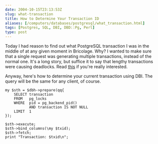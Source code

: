 ```yaml
--- 
date: 2004-10-15T23:13:53Z
slug: what-transaction
title: How to Determine Your Transaction ID
aliases: [/computers/databases/postgresql/what_transaction.html]
tags: [Postgres, SQL, DBI, DBD::Pg, Perl]
type: post
---
```


Today I had reason to find out what PostgreSQL transaction I was in the middle
of at any given moment in Bricolage. Why? I wanted to make sure that a single
request was generating multiple transactions, instead of the normal one. It's a
long story, but suffice it to say that lengthy transactions were causing
deadlocks. Read [this] if you're really interested.

Anyway, here's how to determine your current transaction using DBI. The query
will be the same for any client, of course.

    my $sth = $dbh->prepare(qq{
        SELECT transaction
        FROM   pg_locks
        WHERE  pid = pg_backend_pid()
               AND transaction IS NOT NULL
        LIMIT  1
    });

    $sth->execute;
    $sth->bind_columns(\my $txid);
    $sth->fetch;
    print "Transaction: $txid\n";

  [this]: http://bugs.bricolage.cc/show_bug.cgi?id=709#c19
    "Bug report: Deadlocks during Bricolage publishes"
